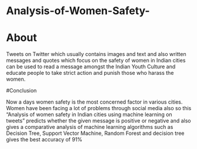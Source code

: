 # Analysis-of-Women-Safety-
# About 
Tweets on Twitter which usually contains images and text and also written messages and quotes which focus on the safety of women in Indian cities can be used to read a message amongst the Indian Youth Culture and educate people to take strict action and punish those who harass the women.


#Conclusion

Now a days women safety is the most concerned factor in various cities. Women have been 
facing a lot of problems through social media also so this “Analysis of women safety in 
Indian cities using machine learning on tweets” predicts whether the given message is 
positive or negative and also gives a comparative analysis of machine learning algorithms 
such as Decision Tree, Support Vector Machine, Random Forest and decision tree gives the 
best accuracy of 91%
